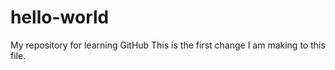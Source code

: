 # hello-world
My repository for learning GitHub
This is the first change I am making to this file. 

